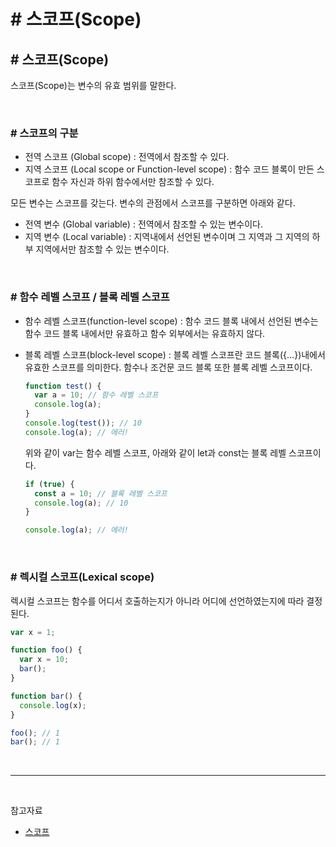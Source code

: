 # **# 스코프(Scope)**

## **# 스코프(Scope)**

스코프(Scope)는 변수의 유효 범위를 말한다.

<br>

### **# 스코프의 구분**

- 전역 스코프 (Global scope) : 전역에서 참조할 수 있다.
- 지역 스코프 (Local scope or Function-level scope) : 함수 코드 블록이 만든 스코프로 함수 자신과 하위 함수에서만 참조할 수 있다.

모든 변수는 스코프를 갖는다. 변수의 관점에서 스코프를 구분하면 아래와 같다.

- 전역 변수 (Global variable) : 전역에서 참조할 수 있는 변수이다.
- 지역 변수 (Local variable) : 지역내에서 선언된 변수이며 그 지역과 그 지역의 하부 지역에서만 참조할 수 있는 변수이다.

<br>

### **# 함수 레벨 스코프 / 블록 레벨 스코프**

- 함수 레벨 스코프(function-level scope) : 함수 코드 블록 내에서 선언된 변수는 함수 코드 블록 내에서만 유효하고 함수 외부에서는 유효하지 않다.
- 블록 레벨 스코프(block-level scope) : 블록 레벨 스코프란 코드 블록({…})내에서 유효한 스코프를 의미한다. 함수나 조건문 코드 블록 또한 블록 레벨 스코프이다.

  ```javascript
  function test() {
    var a = 10; // 함수 레벨 스코프
    console.log(a);
  }
  console.log(test()); // 10
  console.log(a); // 에러!
  ```

  위와 같이 var는 함수 레벨 스코프, 아래와 같이 let과 const는 블록 레벨 스코프이다.

  ```javascript
  if (true) {
    const a = 10; // 블록 레벨 스코프
    console.log(a); // 10
  }

  console.log(a); // 에러!
  ```

<br>

### **# 렉시컬 스코프(Lexical scope)**

렉시컬 스코프는 함수를 어디서 호출하는지가 아니라 어디에 선언하였는지에 따라 결정된다.

```javascript
var x = 1;

function foo() {
  var x = 10;
  bar();
}

function bar() {
  console.log(x);
}

foo(); // 1
bar(); // 1
```

<br>

---

<br>

참고자료

- <a href="https://poiemaweb.com/js-scope" target='_blank'>스코프</a>
